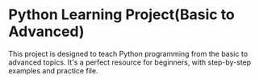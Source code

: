 # Python Learning Project(Basic to Advanced)
This project is designed to teach Python programming from the basic to advanced topics. It's a perfect resource for beginners, with step-by-step examples and practice file.
